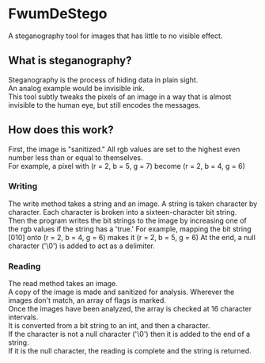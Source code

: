 # FwumDeStego
A steganography tool for images that has little to no visible effect. <br>
## What is steganography?
Steganography is the process of hiding data in plain sight. <br>
An analog example would be invisible ink. <br>
This tool subtly tweaks the pixels of an image in a way that is almost invisible to the human eye, but still encodes the messages.
## How does this work?
First, the image is "sanitized." All rgb values are set to the highest even number less than or equal to themselves. <br>
For example, a pixel with (r = 2, b = 5, g = 7) become (r = 2, b = 4, g = 6)
### Writing
The write method takes a string and an image.
A string is taken character by character. Each character is broken into a sixteen-character bit string. <br>
Then the program writes the bit strings to the image by increasing one of the rgb values if the string has a 'true.'
For example, mapping the bit string [010] onto (r = 2, b = 4, g = 6) makes it (r = 2, b = 5, g = 6)
At the end, a null character ('\0') is added to act as a delimiter.
### Reading
The read method takes an image. <br>
A copy of the image is made and sanitized for analysis. Wherever the images don't match, an array of flags is marked. <br>
Once the images have been analyzed, the array is checked at 16 character intervals. <br>
It is converted from a bit string to an int, and then a character. <br>
If the character is not a null character ('\0') then it is added to the end of a string. <br>
If it is the null character, the reading is complete and the string is returned.
